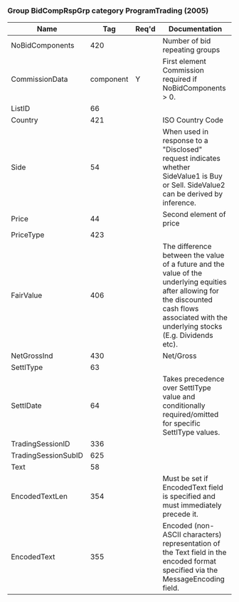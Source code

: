 ### Group BidCompRspGrp category ProgramTrading (2005)

| Name                | Tag       | Req'd | Documentation                                                                                                                               |
|---------------------|-----------|----------|-------------------------------------------------------------------------------------------------------------------------------|
| NoBidComponents     | 420       |       | Number of bid repeating groups                                                                                                                               |
| CommissionData      | component |   Y   | First element Commission required if NoBidComponents > 0.                                                                                                                               |
| ListID              | 66        |       |                                                                                                                                |
| Country             | 421       |       | ISO Country Code                                                                                                                               |
| Side                | 54        |       | When used in response to a "Disclosed" request indicates whether SideValue1 is Buy or Sell. SideValue2 can be derived by inference.                                                            |
| Price               | 44        |       | Second element of price                                                                                                                               |
| PriceType           | 423       |       |                                                                                                                                |
| FairValue           | 406       |       | The difference between the value of a future and the value of the underlying equities after allowing for the discounted cash flows associated with the underlying stocks (E.g. Dividends etc). |
| NetGrossInd         | 430       |       | Net/Gross                                                                                                                               |
| SettlType           | 63        |       |                                                                                                                                |
| SettlDate           | 64        |       | Takes precedence over SettlType value and conditionally required/omitted for specific SettlType values.                                                                                        |
| TradingSessionID    | 336       |       |                                                                                                                                |
| TradingSessionSubID | 625       |       |                                                                                                                                |
| Text                | 58        |       |                                                                                                                                |
| EncodedTextLen      | 354       |       | Must be set if EncodedText field is specified and must immediately precede it.                                                                                                                 |
| EncodedText         | 355       |       | Encoded (non-ASCII characters) representation of the Text field in the encoded format specified via the MessageEncoding field.                                                                 |

